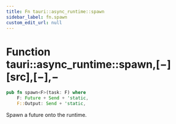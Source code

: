 ```yaml
---
title: Fn tauri::async_runtime::spawn
sidebar_label: fn.spawn
custom_edit_url: null
---
```


# Function tauri::async_runtime::spawn,\[−]\[src],\[−],−

```rs
pub fn spawn<F>(task: F) where
    F: Future + Send + 'static,
    F::Output: Send + 'static, 
```

Spawn a future onto the runtime.
